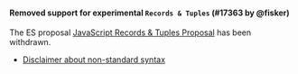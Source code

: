 #### Removed support for experimental `Records & Tuples` (#17363 by @fisker)

The ES proposal [JavaScript Records & Tuples Proposal](https://github.com/tc39/proposal-record-tuple) has been withdrawn.

- [Disclaimer about non-standard syntax](https://prettier.io/docs/en/rationale.html#disclaimer-about-non-standard-syntax)
